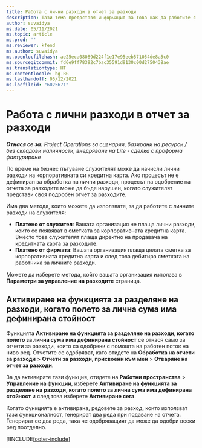 ```yaml
---
title: Работа с лични разходи в отчет за разходи
description: Тази тема предоставя информация за това как да работите с лични разходи, направени от служителите по време на пътуване с бизнес цел.
author: suvaidya
ms.date: 05/11/2021
ms.topic: article
ms.prod: ''
ms.reviewer: kfend
ms.author: suvaidya
ms.openlocfilehash: ae25eca08089d224f1e17e95eeb571054de8a5c0
ms.sourcegitcommit: fd6e9ff78392c7bac35591d9130c00d2750438ae
ms.translationtype: HT
ms.contentlocale: bg-BG
ms.lasthandoff: 05/12/2021
ms.locfileid: "6025671"
---
```

# <a name="work-with-personal-expenses-on-an-expense-report"></a>Работа с лични разходи в отчет за разходи

_**Отнася се за:** Project Operations за сценарии, базирани на ресурси / без складови наличности, внедряване на Lite - сделка с проформа фактуриране_

По време на бизнес пътуване служителят може да начисли лични разходи на корпоративната си кредитна карта. Ако процесът не е дефиниран за обработка на лични разходи, процесът на одобрение на отчета за разходите може да бъде нарушен, когато служителят представи своя подробен отчет за разходите.

Има два метода, които можете да използвате, за да работите с личните разходи на служителя:

  - **Платено от служител**: Вашата организация не плаща лични разходи, които се появяват в сметката за корпоративната кредитна карта. Вместо това служителят плаща директно на продавача на кредитната карта за разходите. 
  - **Платено от фирмата**: Вашата организация плаща цялата сметка за корпоративната кредитна карта и след това дебитира сметката на работника за личните разходи.

Можете да изберете метода, който вашата организация използва в **Параметри за управление на разходите** страница.


## <a name="enable-split-expense-function-when-personal-amount-field-has-value-defined"></a>Активиране на функцията за разделяне на разходи, когато полето за лична сума има дефинирана стойност

Функцията **Активиране на функцията за разделяне на разходи, когато полето за лична сума има дефинирана стойност** се отнася само за отчети за разходи, които са одобрени с помощта на работен поток на ниво ред. Отчетите се одобряват, като отидете на **Обработка на отчети за разходи** > **Отчети за разходи, присвоени към мен** > **Отваряне на отчет за разходи**. 

За да активирате тази функция, отидете на **Работни пространства** > **Управление на функции**, изберете **Активиране на функцията за разделяне на разходи, когато полето за лична сума има дефинирана стойност** и след това изберете **Активиране сега**. 

Когато функцията е активирана, редовете за разход, които използват тази функционалност, генерират два реда при подаване на отчета. Генерират се два реда, така че одобряващият да може да одобри всеки ред поотделно.


[!INCLUDE[footer-include](../includes/footer-banner.md)]
